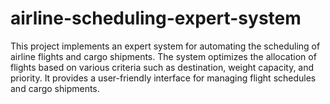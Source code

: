 # airline-scheduling-expert-system
This project implements an expert system for automating the scheduling of airline flights and cargo shipments. The system optimizes the allocation of flights based on various criteria such as destination, weight capacity, and priority. It provides a user-friendly interface for managing flight schedules and cargo shipments.
